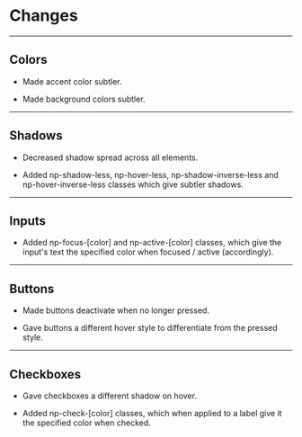 # Changes

----
## Colors
- Made accent color subtler.

- Made background colors subtler.

----
## Shadows
- Decreased shadow spread across all elements.

- Added np-shadow-less, np-hover-less, np-shadow-inverse-less and np-hover-inverse-less classes which give subtler shadows.

----
## Inputs
- Added np-focus-\[color\] and np-active-\[color\] classes, which give the input's text the specified color when focused / active (accordingly).

----
## Buttons
- Made buttons deactivate when no longer pressed.

- Gave buttons a different hover style to differentiate from the pressed style.

----
## Checkboxes
- Gave checkboxes a different shadow on hover.

- Added np-check-\[color\] classes, which when applied to a label give it the specified color when checked.